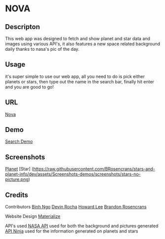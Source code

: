 # NOVA

## Descripton

This web app was designed to fetch and show planet and star data and images using various API's, it also features a new space related background daily thanks to nasa's pic of the day.

## Usage 
it's super simple to use our web app, all you need to do is pick either planets or stars, then type out the name in the search bar, finally hit enter and you are good to go!

## URL
[Nova](https://brosencrans.github.io/stars-and-planet-info/)

## Demo
[Search Demo](https://raw.githubusercontent.com/BRosencrans/stars-and-planet-info/blob/dev/assets/Screenshots-demos/demos/search-demo.gif)


## Screenshots
[Planet](https://raw.githubusercontent.com/BRosencrans/stars-and-planet-info/dev/assets/Screenshots-demos/screenshots/planet-screen%20shot.png)
[Star] (https://raw.githubusercontent.com/BRosencrans/stars-and-planet-info/dev/assets/Screenshots-demos/screenshots/stars-no-picture.png)


## Credits 
Contributors
[Binh Ngo](https://github.com/binhsta)
[Devin Rocha](https://github.com/devroch31)
[Howard Lee](https://github.com/HowardLee2022)
[Brandon Rosencrans](https://github.com/BRosencrans)

Website Design
[Materialize](https://materializecss.com/)

API's used
[NASA API](https://api.nasa.gov/) used for both the background and pictures generated
[API Ninja](https://api-ninjas.com/) used for the information generated on planets and stars
